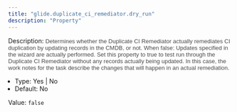 ```yaml
---
title: "glide.duplicate_ci_remediator.dry_run"
description: "Property"
---
```


Description: <span style = 'font-family: Arial; font-size: 13px; color: #4a4a4a;'>Determines whether the Duplicate CI Remediator actually remediates CI duplication by updating records in the CMDB, or not. When false: Updates specified in the wizard are actually performed. Set this property to true to test run through the Duplicate CI Remediator without any records actually being updated. In this case, the work notes for the task describe the changes that will happen in an actual remediation.<ul style='margin: 0px; padding-left:15px;'><li>Type: Yes | No</li><li>Default: No</li></ul></span>

Value: `false`